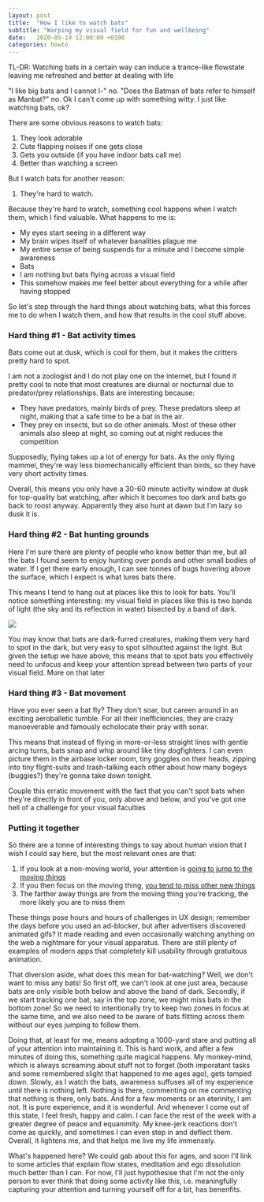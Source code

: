 ```yaml
---
layout: post
title:  "How I like to watch bats"
subtitle: "Warping my visual field for fun and wellbeing"
date:   2020-05-19 12:00:00 +0100
categories: howto
---
```


TL-DR: Watching bats in a certain way can induce a trance-like flowstate leaving me refreshed and better at dealing with life


"I like big bats and I cannot l-" no.
"Does the Batman of bats refer to himself as Manbat?" no.
Ok I can't come up with something witty. I just like watching bats, ok?

There are some obvious reasons to watch bats:
1. They look adorable
2. Cute flapping noises if one gets close
3. Gets you outside (if you have indoor bats call me)
4. Better than watching a screen

But I watch bats for another reason:
1. They're hard to watch. 

Because they're hard to watch, something cool happens when I watch them, which I find valuable. What happens to me is:
- My eyes start seeing in a different way
- My brain wipes itself of whatever banalities plague me
- My entire sense of being suspends for a minute and I become simple awareness
- Bats
- I am nothing but bats flying across a visual field
- This somehow makes me feel better about everything for a while after having stopped

So let's step through the hard things about watching bats, what this forces me to do when I watch them, and how that results in the cool stuff above.

### Hard thing #1 - Bat activity times
Bats come out at dusk, which is cool for them, but it makes the critters pretty hard to spot.

I am not a zoologist and I do not play one on the internet, but I found it pretty cool to note that most creatures are diurnal or nocturnal due to predator/prey relationships. Bats are interesting because:
- They have predators, mainly birds of prey. These predators sleep at night, making that a safe time to be a bat in the air.
- They prey on insects, but so do other animals. Most of these other animals also sleep at night, so coming out at night reduces the competition

Supposedly, flying takes up a lot of energy for bats. As the only flying mammel, they're way less biomechanically efficient than birds, so they have very short activity times.

Overall, this means you only have a 30-60 minute activity window at dusk for top-quality bat watching, after which it becomes too dark and bats go back to roost anyway. Apparently they also hunt at dawn but I'm lazy so dusk it is.

### Hard thing #2 - Bat hunting grounds
Here I'm sure there are plenty of people who know better than me, but all the bats I found seem to enjoy hunting over ponds and other small bodies of water. If I get there early enough, I can see tonnes of bugs hovering above the surface, which I expect is what lures bats there.

This means I tend to hang out at places like this to look for bats. You'll notice something interesting: my visual field in places like this is two bands of light (the sky and its reflection in water) bisected by a band of dark.

<img src="../../../../img/bats.jpg">

You may know that bats are dark-furred creatures, making them very hard to spot in the dark, but very easy to spot silhoutted against the light. But given the setup we have above, this means that to spot bats you effectively need to unfocus and keep your attention spread between two parts of your visual field. More on that later

### Hard thing #3 - Bat movement
Have you ever seen a bat fly? They don't soar, but careen around in an exciting aeroballetic tumble. For all their inefficiencies, they are crazy manoeverable and famously echolocate their pray with sonar.

This means that instead of flying in more-or-less straight lines with gentle arcing turns, bats snap and whip around like tiny dogfighters. I can even picture them in the airbase locker room, tiny goggles on their heads, zipping into tiny flight-suits and trash-talking each other about how many bogeys (buggies?) they're gonna take down tonight.

Couple this erratic movement with the fact that you can't spot bats when they're directly in front of you, only above and below, and you've got one hell of a challenge for your visual faculties

### Putting it together

So there are a tonne of interesting things to say about human vision that I wish I could say here, but the most relevant ones are that:
1. If you look at a non-moving world, your attention is [going to jump to the moving things](https://www.convergent.com/resources/the-human-brain-hardwired-for-motion/)
2. If you then focus on the moving thing, [you tend to miss other new things](http://www.theinvisiblegorilla.com/gorilla_experiment.html)
3. The farther away things are from the moving thing you're tracking, the more likely you are to miss them

These things pose hours and hours of challenges in UX design; remember the days before you used an ad-blocker, but after advertisers discovered animated gifs? It made reading and even occasionally watching anything on the web a nightmare for your visual apparatus. There are still plenty of examples of modern apps that completely kill usability through gratuitous animation.

<!-- upgrades to this: visual theory in UX, clustering, examples of bad UX -->

That diversion aside, what does this mean for bat-watching? Well, we don't want to miss any bats! So first off, we can't look at one just area, because bats are only visible both below and above the band of dark. Secondly, if we start tracking one bat, say in the top zone, we might miss bats in the bottom zone! So we need to intentionally try to keep two zones in focus at the same time, and we also need to be aware of bats flitting across them without our eyes jumping to follow them.

Doing that, at least for me, means adopting a 1000-yard stare and putting all of your attention into maintaining it. This is hard work, and after a few minutes of doing this, something quite magical happens. My monkey-mind, which is always screaming about stuff not to forget (both imporatant tasks and some remembered slight that happened to me ages ago), gets tamped down. Slowly, as I watch the bats, awareness suffuses all of my experience until there is nothing left. Nothing is there, commenting on me commenting that nothing is there, only bats. And for a few moments or an eterinity, I am not. It is pure experience, and it is wonderful. And whenever I come out of this state, I feel fresh, happy and calm. I can face the rest of the week with a greater degree of peace and equanimity. My knee-jerk reactions don't come as quickly, and sometimes I can even step in and deflect them. Overall, it lightens me, and that helps me live my life immensely.

What's happened here? We could gab about this for ages, and soon I'll link to some articles that explain flow states, meditation and ego dissolution much better than I can. For now, I'll just hypothesise that I'm not the only person to ever think that doing some activity like this, i.e. meaningfully capturing your attention and turning yourself off for a bit, has benenfits.